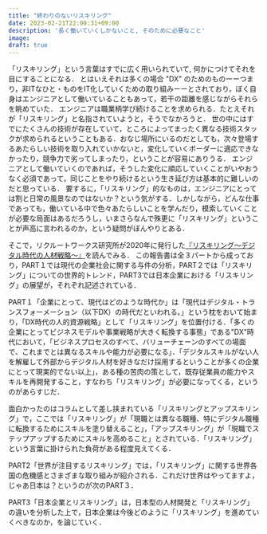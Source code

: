 ```yaml
---
title: "終わりのないリスキリング"
date: 2023-02-21T22:00:31+09:00
description: '長く働いていくしかないこと, そのために必要なこと'
image: 
draft: true
---
```


「リスキリング」という言葉はすでに広く用いられていて, 何かにつけてそれを目にすることになる．
とはいえそれは多くの場合 "DX" のためのものーーつまり，非ITなひと・ものをIT化していくための取り組みーーとされており，ぼく自身はエンジニアとして働いていることもあって，若干の距離を感じながらそれらを眺めていた．
エンジニアは職業柄学び続けることを求められる．たとえそれが「リスキリング」と名指されていようと，そうでなかろうと．
世の中にはすでにたくさんの技術が存在していて，ところによってまったく異なる技術スタックが求められるということもある．おなじ場所にいるのだとしても，次々登場するあたらしい技術を取り入れていかないと，変化していくボーダーに適応できなかったり，競争力で劣ってしまったり，ということが容易にありうる．
エンジニアとして働いていくのであれば，そうした変化に順応していくことがいやおうなく必須であって，同じことをやり続けるという生き延び方は基本的に難しいのだと思っている．
要するに，「リスキリング」的なものは，エンジニアにとっては割と日常の風景なのではないか？という気がする．しかしながら，どんな仕事であっても，働いている中で色々あたらしいことを学んだり，模索していくことが必要な局面はあるだろうし，いまさらなんで殊更に「リスキリング」ということが声高に言われるのか，という疑問がぼんやりとある．

そこで，リクルートワークス研究所が2020年に発行した[『リスキリング〜デジタル時代の人材戦略〜』](https://www.works-i.com/research/works-report/2020/reskilling2020.html)を読んでみる．
この報告書は全３パートから成っており，PART１では現代の企業社会に関する与件の分析，PART２では「リスキリング」についての世界的トレンド，PART3では日本企業における「リスキリング」の展望が，それぞれ記述されている．

PART１「企業にとって、現代はどのような時代か」は「現代はデジタル・トランスフォーメーション（以下DX）の時代だといわれる。」という枕をおいて始まり，「DX時代の人的資源戦略」として「リスキリング」を位置付ける．「多くの
企業にとってビジネスモデルや事業戦略が大きく転換する事態」である"DX"時代において，「ビジネスプロセスのすべて、バリューチェーンのすべての場面で、これまでとは異なるスキルや能力が必要になる」．「デジタルスキルがない人を解雇して外部からデジタル人材を好きなだけ採用するということが多くの企業にとって現実的でない以上」，ある種の苦肉の策として，既存従業員の能力やスキルを再開発すること，すなわち「リスキリング」が必要になってくる，というのがあらすじだ．

面白かったのはコラムとして差し挟まれている「リスキリングとアップスキリング」で，ここでは「リスキリング」が「現職とは異なる職種、特にデジタル職種に転換するためにスキルを塗り替えること」，「アップスキリング」が「現職でステップアップするためにスキルを高めること」とされている．「リスキリング」という言葉に掛けられた負荷がある程度見えてくる．

PART2「世界が注目するリスキリング」では，「リスキリング」に関する世界各国の危機感とさまざまな取り組みが紹介される．これだけ世界はやってますよ，じゃあ日本は？というのが次のPART３．

PART3「日本企業とリスキリング」は，日本型の人材開発と「リスキリング」の違いを分析した上で，日本企業は今後どのように「リスキリング」を進めていくべきなのか，を論じていく．




